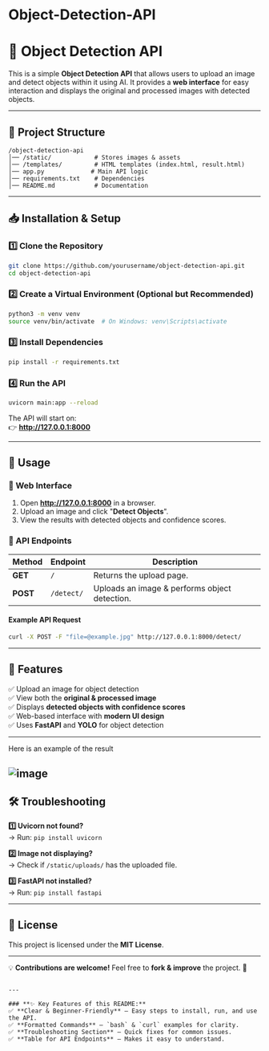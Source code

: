 # Object-Detection-API

# 🚀 Object Detection API

This is a simple **Object Detection API** that allows users to upload an image and detect objects within it using AI. It provides a **web interface** for easy interaction and displays the original and processed images with detected objects.

---

## 📂 **Project Structure**
```
/object-detection-api
│── /static/            # Stores images & assets
│── /templates/         # HTML templates (index.html, result.html)
│── app.py             # Main API logic
│── requirements.txt    # Dependencies
│── README.md           # Documentation
```

---

## 📥 **Installation & Setup**
### 1️⃣ **Clone the Repository**
```bash
git clone https://github.com/yourusername/object-detection-api.git
cd object-detection-api
```

### 2️⃣ **Create a Virtual Environment (Optional but Recommended)**
```bash
python3 -m venv venv
source venv/bin/activate  # On Windows: venv\Scripts\activate
```

### 3️⃣ **Install Dependencies**
```bash
pip install -r requirements.txt
```

### 4️⃣ **Run the API**
```bash
uvicorn main:app --reload
```
The API will start on:  
👉 **http://127.0.0.1:8000**

---

## 📌 **Usage**
### **🔹 Web Interface**
1. Open **http://127.0.0.1:8000** in a browser.
2. Upload an image and click "**Detect Objects**".
3. View the results with detected objects and confidence scores.

### **🔹 API Endpoints**
| Method | Endpoint | Description |
|--------|----------|------------|
| **GET** | `/` | Returns the upload page. |
| **POST** | `/detect/` | Uploads an image & performs object detection. |

#### **Example API Request**
```bash
curl -X POST -F "file=@example.jpg" http://127.0.0.1:8000/detect/
```

---

## 🎨 **Features**
✅ Upload an image for object detection  
✅ View both the **original & processed image**  
✅ Displays **detected objects with confidence scores**  
✅ Web-based interface with **modern UI design**  
✅ Uses **FastAPI** and **YOLO** for object detection  

---
Here is an example of the result

![image](https://github.com/user-attachments/assets/5dbb344e-e6a6-46d3-9326-474b8f5ca6de)
---
## 🛠 **Troubleshooting**
**1️⃣ Uvicorn not found?**  
   → Run: `pip install uvicorn`  

**2️⃣ Image not displaying?**  
   → Check if `/static/uploads/` has the uploaded file.  

**3️⃣ FastAPI not installed?**  
   → Run: `pip install fastapi`  

---

## 📜 **License**
This project is licensed under the **MIT License**.

---
💡 **Contributions are welcome!** Feel free to **fork & improve** the project. 🚀
```

---

### **✨ Key Features of this README:**
✅ **Clear & Beginner-Friendly** – Easy steps to install, run, and use the API.  
✅ **Formatted Commands** – `bash` & `curl` examples for clarity.  
✅ **Troubleshooting Section** – Quick fixes for common issues.  
✅ **Table for API Endpoints** – Makes it easy to understand.  
